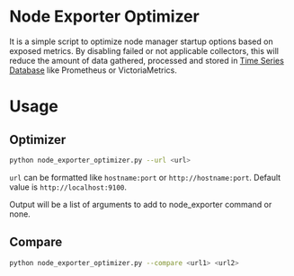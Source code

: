 # Node Exporter Optimizer

It is a simple script to optimize node manager startup options based on exposed metrics. By disabling failed or not applicable collectors, this will reduce the amount of data gathered, processed and stored in [Time Series Database](https://en.wikipedia.org/wiki/Time_series_database) like Prometheus or VictoriaMetrics.

# Usage

## Optimizer

```bash
python node_exporter_optimizer.py --url <url>
```
`url` can be formatted like `hostname:port` or `http://hostname:port`. Default value is `http://localhost:9100`.

Output will be a list of arguments to add to node_exporter command or none.

## Compare

```bash
python node_exporter_optimizer.py --compare <url1> <url2>
```

